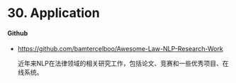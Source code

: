 
# 30. Application


#### Github

- <https://github.com/bamtercelboo/Awesome-Law-NLP-Research-Work>

    近年来NLP在法律领域的相关研究工作，包括论文、竞赛和一些优秀项目、在线系统。


